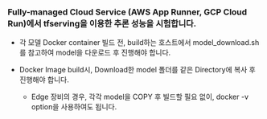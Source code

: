 ### Fully-managed Cloud Service (AWS App Runner, GCP Cloud Run)에서 tfserving을 이용한 추론 성능을 시험합니다.

- 각 모델 Docker container 빌드 전, build하는 호스트에서 model_download.sh를 참고하여 model을 다운로드 후 진행해야 합니다.

- Docker Image build시, Download한 model 폴더를 같은 Directory에 복사 후 진행해야 합니다.
  - Edge 장비의 경우, 각각 model을 COPY 후 빌드할 필요 없이, docker -v option을 사용하여도 됩니다.
